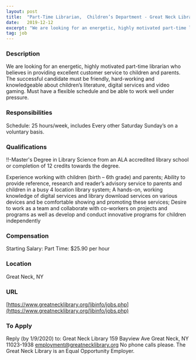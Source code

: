 ```yaml
---
layout: post
title:  "Part-Time Librarian,  Children’s Department - Great Neck Library, New York"
date:   2019-12-12
excerpt: "We are looking for an energetic, highly motivated part-time librarian who believes in providing excellent customer service to children and parents. The successful candidate must be friendly, hard-working and knowledgeable about children’s literature, digital services and video gaming. Must have a flexible schedule and be able to work well under..."
tag: job
---
```


### Description   

We are looking for an energetic, highly motivated part-time librarian who believes in providing excellent customer service to children and parents.  The successful candidate must be friendly, hard-working and knowledgeable about children’s literature, digital services and video gaming.  Must have a flexible schedule and be able to work well under pressure.


### Responsibilities   

Schedule:
25 hours/week, includes
Every other Saturday
Sunday’s on a voluntary basis.



### Qualifications   

!!-Master's Degree in Library Science from an ALA accredited library school or completion of 12 credits towards the degree. 

Experience working with children (birth – 6th grade) and parents; Ability to provide reference, research and reader’s advisory service to parents and children in a busy 4 location library system; A hands-on, working knowledge of digital services and library download services on various devices and be comfortable showing and promoting these services; Desire to work as a team and collaborate with co-workers on projects and programs as well as develop and conduct innovative programs for children independently



### Compensation   

Starting Salary: Part Time: $25.90 per hour


### Location   

Great Neck, NY


### URL   

[https://www.greatnecklibrary.org/libinfo/jobs.php](https://www.greatnecklibrary.org/libinfo/jobs.php)

### To Apply   

Reply (by 1/9/2020) to: 
Great Neck Library
159 Bayview Ave
Great Neck, NY  11023-1938
employment@greatnecklibrary.org
No phone calls please.
The Great Neck Library is an Equal Opportunity Employer.






